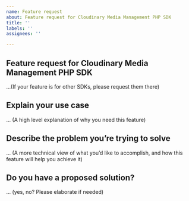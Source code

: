 ```yaml
---
name: Feature request
about: Feature request for Cloudinary Media Management PHP SDK
title: ''
labels: ''
assignees: ''

---
```


## Feature request for Cloudinary Media Management PHP SDK
…(If your feature is for other SDKs, please request them there)


## Explain your use case
… (A high level explanation of why you need this feature)

## Describe the problem you’re trying to solve
… (A more technical view of what you’d like to accomplish, and how this feature will help you achieve it)

## Do you have a proposed solution?
… (yes, no? Please elaborate if needed)
